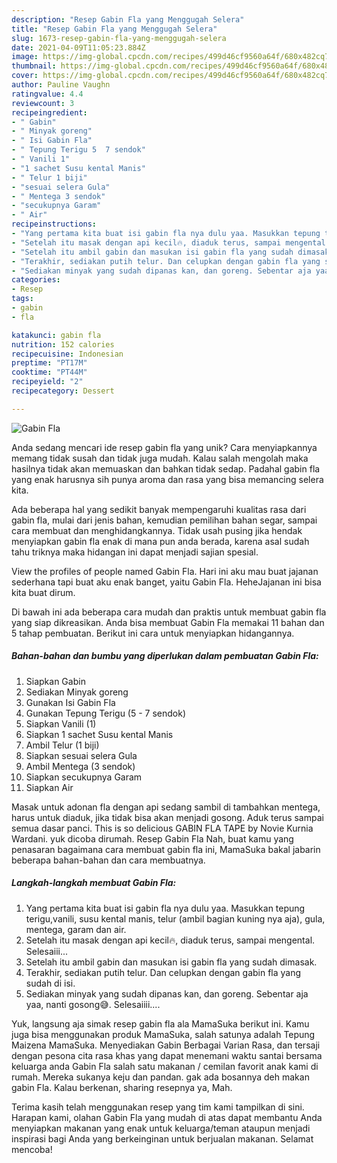 ```yaml
---
description: "Resep Gabin Fla yang Menggugah Selera"
title: "Resep Gabin Fla yang Menggugah Selera"
slug: 1673-resep-gabin-fla-yang-menggugah-selera
date: 2021-04-09T11:05:23.884Z
image: https://img-global.cpcdn.com/recipes/499d46cf9560a64f/680x482cq70/gabin-fla-foto-resep-utama.jpg
thumbnail: https://img-global.cpcdn.com/recipes/499d46cf9560a64f/680x482cq70/gabin-fla-foto-resep-utama.jpg
cover: https://img-global.cpcdn.com/recipes/499d46cf9560a64f/680x482cq70/gabin-fla-foto-resep-utama.jpg
author: Pauline Vaughn
ratingvalue: 4.4
reviewcount: 3
recipeingredient:
- " Gabin"
- " Minyak goreng"
- " Isi Gabin Fla"
- " Tepung Terigu 5  7 sendok"
- " Vanili 1"
- "1 sachet Susu kental Manis"
- " Telur 1 biji"
- "sesuai selera Gula"
- " Mentega 3 sendok"
- "secukupnya Garam"
- " Air"
recipeinstructions:
- "Yang pertama kita buat isi gabin fla nya dulu yaa. Masukkan tepung terigu,vanili, susu kental manis, telur (ambil bagian kuning nya aja), gula, mentega, garam dan air."
- "Setelah itu masak dengan api kecil🔥, diaduk terus, sampai mengental. Selesaiii..."
- "Setelah itu ambil gabin dan masukan isi gabin fla yang sudah dimasak."
- "Terakhir, sediakan putih telur. Dan celupkan dengan gabin fla yang sudah di isi."
- "Sediakan minyak yang sudah dipanas kan, dan goreng. Sebentar aja yaa, nanti gosong😅. Selesaiiii...."
categories:
- Resep
tags:
- gabin
- fla

katakunci: gabin fla 
nutrition: 152 calories
recipecuisine: Indonesian
preptime: "PT17M"
cooktime: "PT44M"
recipeyield: "2"
recipecategory: Dessert

---
```



![Gabin Fla](https://img-global.cpcdn.com/recipes/499d46cf9560a64f/680x482cq70/gabin-fla-foto-resep-utama.jpg)

Anda sedang mencari ide resep gabin fla yang unik? Cara menyiapkannya memang tidak susah dan tidak juga mudah. Kalau salah mengolah maka hasilnya tidak akan memuaskan dan bahkan tidak sedap. Padahal gabin fla yang enak harusnya sih punya aroma dan rasa yang bisa memancing selera kita.

Ada beberapa hal yang sedikit banyak mempengaruhi kualitas rasa dari gabin fla, mulai dari jenis bahan, kemudian pemilihan bahan segar, sampai cara membuat dan menghidangkannya. Tidak usah pusing jika hendak menyiapkan gabin fla enak di mana pun anda berada, karena asal sudah tahu triknya maka hidangan ini dapat menjadi sajian spesial.

View the profiles of people named Gabin Fla. Hari ini aku mau buat jajanan sederhana tapi buat aku enak banget, yaitu Gabin Fla. HeheJajanan ini bisa kita buat dirum.


Di bawah ini ada beberapa cara mudah dan praktis untuk membuat gabin fla yang siap dikreasikan. Anda bisa membuat Gabin Fla memakai 11 bahan dan 5 tahap pembuatan. Berikut ini cara untuk menyiapkan hidangannya.

<!--inarticleads1-->

##### Bahan-bahan dan bumbu yang diperlukan dalam pembuatan Gabin Fla:

1. Siapkan  Gabin
1. Sediakan  Minyak goreng
1. Gunakan  Isi Gabin Fla
1. Gunakan  Tepung Terigu (5 - 7 sendok)
1. Siapkan  Vanili (1)
1. Siapkan 1 sachet Susu kental Manis
1. Ambil  Telur (1 biji)
1. Siapkan sesuai selera Gula
1. Ambil  Mentega (3 sendok)
1. Siapkan secukupnya Garam
1. Siapkan  Air


Masak untuk adonan fla dengan api sedang sambil di tambahkan mentega, harus untuk diaduk, jika tidak bisa akan menjadi gosong. Aduk terus sampai semua dasar panci. This is so delicious GABIN FLA TAPE by Novie Kurnia Wardani. yuk dicoba dirumah. Resep Gabin Fla Nah, buat kamu yang penasaran bagaimana cara membuat gabin fla ini, MamaSuka bakal jabarin beberapa bahan-bahan dan cara membuatnya. 

<!--inarticleads2-->

##### Langkah-langkah membuat Gabin Fla:

1. Yang pertama kita buat isi gabin fla nya dulu yaa. Masukkan tepung terigu,vanili, susu kental manis, telur (ambil bagian kuning nya aja), gula, mentega, garam dan air.
1. Setelah itu masak dengan api kecil🔥, diaduk terus, sampai mengental. Selesaiii...
1. Setelah itu ambil gabin dan masukan isi gabin fla yang sudah dimasak.
1. Terakhir, sediakan putih telur. Dan celupkan dengan gabin fla yang sudah di isi.
1. Sediakan minyak yang sudah dipanas kan, dan goreng. Sebentar aja yaa, nanti gosong😅. Selesaiiii....


Yuk, langsung aja simak resep gabin fla ala MamaSuka berikut ini. Kamu juga bisa menggunakan produk MamaSuka, salah satunya adalah Tepung Maizena MamaSuka. Menyediakan Gabin Berbagai Varian Rasa, dan tersaji dengan pesona cita rasa khas yang dapat menemani waktu santai bersama keluarga anda Gabin Fla salah satu makanan / cemilan favorit anak kami di rumah. Mereka sukanya keju dan pandan. gak ada bosannya deh makan gabin Fla. Kalau berkenan, sharing resepnya ya, Mah. 

Terima kasih telah menggunakan resep yang tim kami tampilkan di sini. Harapan kami, olahan Gabin Fla yang mudah di atas dapat membantu Anda menyiapkan makanan yang enak untuk keluarga/teman ataupun menjadi inspirasi bagi Anda yang berkeinginan untuk berjualan makanan. Selamat mencoba!
